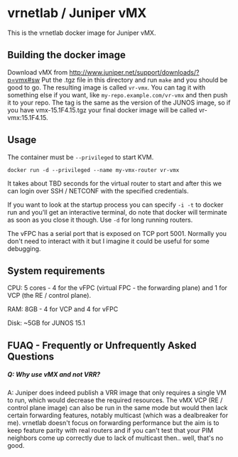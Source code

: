 vrnetlab / Juniper vMX
========================
This is the vrnetlab docker image for Juniper vMX.

Building the docker image
-------------------------
Download vMX from http://www.juniper.net/support/downloads/?p=vmx#sw
Put the .tgz file in this directory and run `make` and you should be good to
go. The resulting image is called `vr-vmx`. You can tag it with something else
if you want, like `my-repo.example.com/vr-vmx` and then push it to your repo.
The tag is the same as the version of the JUNOS image, so if you have
vmx-15.1F4.15.tgz your final docker image will be called vr-vmx:15.1F4.15.

Usage
-----
The container must be `--privileged` to start KVM.
```
docker run -d --privileged --name my-vmx-router vr-vmx
```
It takes about TBD seconds for the virtual router to start and after this we can
login over SSH / NETCONF with the specified credentials.

If you want to look at the startup process you can specify `-i -t` to docker
run and you'll get an interactive terminal, do note that docker will terminate
as soon as you close it though. Use `-d` for long running routers.

The vFPC has a serial port that is exposed on TCP port 5001. Normally you don't
need to interact with it but I imagine it could be useful for some debugging.

System requirements
-------------------
CPU: 5 cores - 4 for the vFPC (virtual FPC - the forwarding plane) and 1 for
VCP (the RE / control plane).

RAM: 8GB - 4 for VCP and 4 for vFPC

Disk: ~5GB for JUNOS 15.1

FUAQ - Frequently or Unfrequently Asked Questions
-------------------------------------------------
##### Q: Why use vMX and not VRR?
A: Juniper does indeed publish a VRR image that only requires a single VM to
run, which would decrease the required resources. The vMX VCP (RE / control
plane image) can also be run in the same mode but would then lack certain
forwarding features, notably multicast (which was a dealbreaker for me).
vrnetlab doesn't focus on forwarding performance but the aim is to keep feature
parity with real routers and if you can't test that your PIM neighbors come up
correctly due to lack of multicast then.. well, that's no good.
